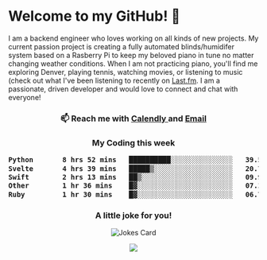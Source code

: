 <h1> Welcome to my GitHub! 👋 </h1>


  I am a backend engineer who loves working on all kinds of new projects. My current passion project is creating a fully automated blinds/humidifer system based on a Rasberry Pi to keep my beloved piano in tune no matter changing weather conditions. When I am not practicing piano, you'll find me exploring Denver, playing tennis, watching movies, or listening to music (check out what I've been listening to recently on [Last.fm](https://www.last.fm/user/mballa000). I am a passionate, driven developer and would love to connect and chat with everyone!

<h3 align = "center"> 📫 Reach me with <a href = "https://calendly.com/msbrandt00/30min"> Calendly </a> and <a href="mailto:msbrandt00@gmail.com">Email</a> 
 </h3>


 
<div align = "center"
[![Anurag's GitHub stats](https://github-readme-stats.vercel.app/api?username=mbrandt00)](https://github.com/anuraghazra/github-readme-stats)
          </div>
<h3 align="center">
  My Coding this week
<!--START_SECTION:waka-->

```txt
Python       8 hrs 52 mins   ██████████░░░░░░░░░░░░░░░   39.56 %
Svelte       4 hrs 39 mins   █████▒░░░░░░░░░░░░░░░░░░░   20.76 %
Swift        2 hrs 13 mins   ██▒░░░░░░░░░░░░░░░░░░░░░░   09.93 %
Other        1 hr 36 mins    █▓░░░░░░░░░░░░░░░░░░░░░░░   07.18 %
Ruby         1 hr 30 mins    █▓░░░░░░░░░░░░░░░░░░░░░░░   06.71 %
```

<!--END_SECTION:waka-->

### A little joke for you!

![Jokes Card](https://readme-jokes.vercel.app/api?hideBorder)

<a href="https://www.linkedin.com/in/mbrandt00/"><img src="https://img.shields.io/badge/linkedin-%230077B5.svg?&style=for-the-badge&logo=linkedin&logoColor=white" /></a>
